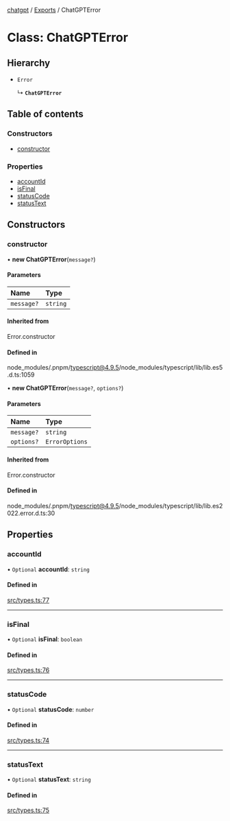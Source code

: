 [chatgpt](../readme.md) / [Exports](../modules.md) / ChatGPTError

# Class: ChatGPTError

## Hierarchy

- `Error`

  ↳ **`ChatGPTError`**

## Table of contents

### Constructors

- [constructor](ChatGPTError.md#constructor)

### Properties

- [accountId](ChatGPTError.md#accountid)
- [isFinal](ChatGPTError.md#isfinal)
- [statusCode](ChatGPTError.md#statuscode)
- [statusText](ChatGPTError.md#statustext)

## Constructors

### constructor

• **new ChatGPTError**(`message?`)

#### Parameters

| Name | Type |
| :------ | :------ |
| `message?` | `string` |

#### Inherited from

Error.constructor

#### Defined in

node_modules/.pnpm/typescript@4.9.5/node_modules/typescript/lib/lib.es5.d.ts:1059

• **new ChatGPTError**(`message?`, `options?`)

#### Parameters

| Name | Type |
| :------ | :------ |
| `message?` | `string` |
| `options?` | `ErrorOptions` |

#### Inherited from

Error.constructor

#### Defined in

node_modules/.pnpm/typescript@4.9.5/node_modules/typescript/lib/lib.es2022.error.d.ts:30

## Properties

### accountId

• `Optional` **accountId**: `string`

#### Defined in

[src/types.ts:77](https://github.com/transitive-bullshit/chatgpt-api/blob/c4ffe53/src/types.ts#L77)

___

### isFinal

• `Optional` **isFinal**: `boolean`

#### Defined in

[src/types.ts:76](https://github.com/transitive-bullshit/chatgpt-api/blob/c4ffe53/src/types.ts#L76)

___

### statusCode

• `Optional` **statusCode**: `number`

#### Defined in

[src/types.ts:74](https://github.com/transitive-bullshit/chatgpt-api/blob/c4ffe53/src/types.ts#L74)

___

### statusText

• `Optional` **statusText**: `string`

#### Defined in

[src/types.ts:75](https://github.com/transitive-bullshit/chatgpt-api/blob/c4ffe53/src/types.ts#L75)
